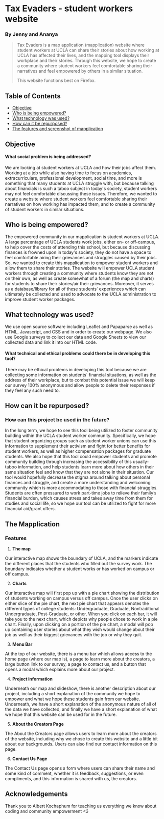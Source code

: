 # Tax Evaders - student workers website
### By Jenny and Ananya
> Tax Evaders is a map application (mapplication) website where student workers at UCLA can share their stories about how working at UCLA has affected their lives, and the mapping tool displays their workplace and their stories. Through this website, we hope to create a community where student workers feel comfortable sharing their narratives and feel empowered by others in a similar situation.
> 
> This website functions best on Firefox.

## Table of Contents
* [Objective](#objective)
* [Who is being empowered?](#who-is-being-empowered)
* [What technology was used?](#what-technology-was-used)
* [How can it be repurposed?](#how-can-it-be-repurposed)
* [The features and screenshot of mapplication](#the-mapplication)

## Objective
#### What social problem is being addressed?
    
We are looking at student workers at UCLA and how their jobs affect them. Working at a job while also having time to focus on academics, extracurriculars, professional development, social time, and more is something that many students at UCLA struggle with, but because talking about financials is such a taboo subject in today's society, student workers may not feel comfortable discussing these issues. Therefore, we wanted to create a website where student workers feel comfortable sharing their narratives on how working has impacted them, and to create a community of student workers in similar situations. 
    

## Who is being empowered?
    
The empowered community in our mapplication is student workers at UCLA. A large percentage of UCLA students work jobs, either on- or off-campus, to help cover the costs of attending this school, but because discussing finances is frowned upon in today's society, they do not have a space to feel comfortable airing their grievances and struggles caused by their jobs. So, we wanted to create this mapplication to empower student workers and allow them to share their stories. The website will empower UCLA student workers through creating a community where students know they are not on their own, as well as create somewhat of a forum (the map and charts) for students to share their stories/air their grievances. Moreover, it serves as a database/library for all of these students' experiences which can ultimately be collected and used to advocate to the UCLA administration to improve student worker packages.


## What technology was used?

We use open source software including Leaflet and Papaparse as well as HTML, Javascript, and CSS and in order to create our webpage. We also use Google surveys to collect our data and Google Sheets to view our collected data and link it into our HTML code.

   #### What technical and ethical problems could there be in developing this tool?
    
There may be ethical problems in developing this tool because we are collecting some information on students' financial situations, as well as the address of their workplace, but to combat this potential issue we will keep our survey 100% anonymous and allow people to delete their responses if they feel any such need to.


## How can it be repurposed?
### How can this project be used in the future?

In the long term, we hope to see this tool being utilized to foster community building within the UCLA student worker community. Specifically, we hope that student organizing groups such as student worker unions can use this information to supplement their activism and fight for better benefits for student workers, as well as higher compensation packages for graduate students. We also hope that this tool could empower students and promote community building through increasing the accessibility of this usually-taboo information, and help students learn more about how others in their same situation feel and know that they are not alone in their situation. Our tool would hopefully decrease the stigma around talking about personal finances and struggle, and create a more understanding and welcoming community which is more accommodating to those with financial struggles. Students are often pressured to work part-time jobs to relieve their family’s financial burden, which causes stress and takes away time from them for studies and social life, so we hope our tool can be utilized to fight for more financial aid/grant offers.

## The Mapplication
### Features
1. **The map**

Our interactive map shows the boundary of UCLA, and the markers indicate the different places that the students who filled out the survey work. The boundary indicates whether a student works or has worked on campus or off campus.

2. **Charts**

Our interactive map will first pop up with a pie chart showing the distribution of students working on campus versus off campus. Once the user clicks on either slice of the pie chart, the next pie chart that appears denotes the different types of college students: Undergraduate, Graduate, Nontraditional Undergraduate, Post-Graduate, or other. When you click on each bar, it will take you to the next chart, which depicts why people chose to work in a pie chart. Finally, upon clicking on a portion of the pie chart, a modal will pop up containing user stories about what they wish would change about their job as well as their biggest grievances with the job or why they quit. 

3. **Menu Bar**

At the top of our website, there is a menu bar which allows access to the home page (where our map is), a page to learn more about the creators, a large button link to our survey, a page to contact us, and a button that opens a modal which explains more about our project.

4. **Project information**

Underneath our map and slideshow, there is another description about our project, including a short explanation of the community we hope to empower and what we hope these students gain from our website. Underneath, we have a short explanation of the anonymous nature of all of the data we have collected, and finally we have a short explanation of what we hope that this website can be used for in the future.

5. **About the Creators Page**

The About the Creators page allows users to learn more about the creators of the website, including why we chose to create this website and a little bit about our backgrounds. Users can also find our contact information on this page.

6. **Contact Us Page**

The Contact Us page opens a form where users can share their name and some kind of comment, whether it is feedback, suggestions, or even compliments, and this information is shared with us, the creators.


## Acknowledgements
Thank you to Albert Kochaphum for teaching us everything we know about coding and community empowerment <3


 


